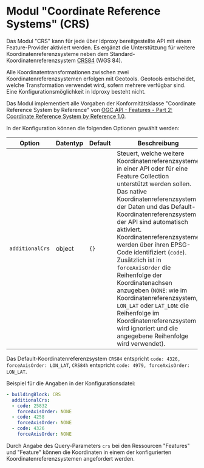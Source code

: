 # Modul "Coordinate Reference Systems" (CRS)

Das Modul "CRS" kann für jede über ldproxy bereitgestellte API mit einem Feature-Provider aktiviert werden. Es ergänzt die Unterstützung für weitere Koordinatenreferenzsysteme neben dem Standard-Koordinatenreferenzsystem [CRS84](http://www.opengis.net/def/crs/OGC/1.3/CRS84) (WGS 84).

Alle Koordinatentransformationen zwischen zwei Koordinatenreferenzsystemen erfolgen mit Geotools. Geotools entscheidet, welche Transformation verwendet wird, sofern mehrere verfügbar sind. Eine Konfigurationsmöglichkeit in ldproxy besteht nicht.

Das Modul implementiert alle Vorgaben der Konformitätsklasse "Coordinate Reference System by Reference" von [OGC API - Features - Part 2: Coordinate Reference System by Reference 1.0](http://www.opengis.net/doc/IS/ogcapi-features-2/1.0).

In der Konfiguration können die folgenden Optionen gewählt werden:

|Option |Datentyp |Default |Beschreibung
| --- | --- | --- | ---
|`additionalCrs` |object |`{}` |Steuert, welche weitere Koordinatenreferenzsysteme in einer API oder für eine Feature Collection unterstützt werden sollen. Das native Koordinatenreferenzsystem der Daten und das Default-Koordinatenreferenzsystem der API sind automatisch aktiviert. Koordinatenreferenzsysteme werden über ihren EPSG-Code identifiziert (`code`). Zusätzlich ist in `forceAxisOrder` die Reihenfolge der Koordinatenachsen anzugeben (`NONE`: wie im Koordinatenreferenzsystem, `LON_LAT` oder `LAT_LON`: die Reihenfolge im Koordinatenreferenzsystem wird ignoriert und die angegebene Reihenfolge wird verwendet).

Das Default-Koordinatenreferenzsystem `CRS84` entspricht `code: 4326, forceAxisOrder: LON_LAT`, `CRS84h` entspricht `code: 4979, forceAxisOrder: LON_LAT`.

Beispiel für die Angaben in der Konfigurationsdatei:

```yaml
- buildingBlock: CRS
  additionalCrs:
  - code: 25832
    forceAxisOrder: NONE
  - code: 4258
    forceAxisOrder: NONE
  - code: 4326
    forceAxisOrder: NONE
```

Durch Angabe des Query-Parameters `crs` bei den Ressourcen "Features" und "Feature" können die Koordinaten in einem der konfigurierten Koordinatenreferenzsystemen angefordert werden.
